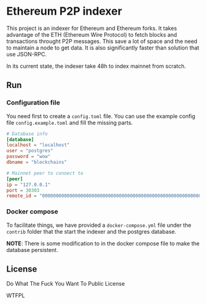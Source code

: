 # Ethereum P2P indexer

This project is an indexer for Ethereum and Ethereum forks. It takes advantage of the ETH (Ethereum Wire Protocol) to fetch blocks and transactions throught P2P messages. This save a lot of space and the need to maintain a node to get data. It is also significantly faster than solution that use JSON-RPC.

In its current state, the indexer take 48h to index mainnet from scratch.

## Run

### Configuration file

You need first to create a `config.toml` file. You can use the example config file `config.example.toml` and fill the missing parts.

```toml
# Database info
[database]
localhost = "localhost"
user = "postgres"
password = "wow"
dbname = "blockchains"

# Mainnet peer to connect to
[peer]
ip = "127.0.0.1"
port = 30303
remote_id = "00000000000000000000000000000000000000000000000000000000000000000000000000000000000000000000000000000000000000000000000000000000"
```

### Docker compose

To facilitate things, we have provided a `docker-compose.yml` file under the `contrib` folder that the start the indexer and the postgres database.

**NOTE**: There is some modification to in the docker compose file to make the database persistent.

## License

Do What The Fuck You Want To Public License

<a href="http://www.wtfpl.net/"><img
       src="http://www.wtfpl.net/wp-content/uploads/2012/12/wtfpl-badge-4.png"
       width="80" height="15" alt="WTFPL" /></a>